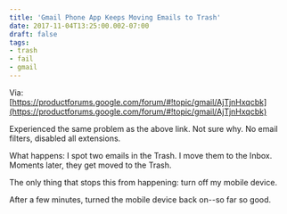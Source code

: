```yaml
---
title: 'Gmail Phone App Keeps Moving Emails to Trash'
date: 2017-11-04T13:25:00.002-07:00
draft: false
tags: 
- trash
- fail
- gmail
---
```


Via:  
[https://productforums.google.com/forum/#!topic/gmail/AjTjnHxqcbk](https://productforums.google.com/forum/#!topic/gmail/AjTjnHxqcbk)  
  
Experienced the same problem as the above link. Not sure why. No email filters, disabled all extensions.  
  
What happens: I spot two emails in the Trash. I move them to the Inbox. Moments later, they get moved to the Trash.  
  
The only thing that stops this from happening: turn off my mobile device.  
  
After a few minutes, turned the mobile device back on--so far so good.